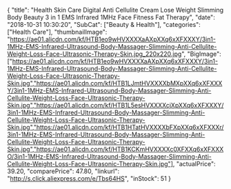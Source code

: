 {
	"title": "Health Skin Care Digital Anti Cellulite Cream Lose Weight Slimming Body Beauty 3 in 1 EMS Infrared 1MHz Face Fitness Fat Therapy",
	"date": "2018-10-31 10:30:20",
	"SubCat": ["Beauty & Health"],
	"categories": ["Health Care"],
	"thumbnailImage": "https://ae01.alicdn.com/kf/HTB1eo9wHVXXXXaAXpXXq6xXFXXXY/3in1-1MHz-EMS-Infrared-Ultrasound-Body-Massager-Slimming-Anti-Cellulite-Weight-Loss-Face-Ultrasonic-Therapy-Skin.jpg_220x220.jpg",
	"BigImage": ["https://ae01.alicdn.com/kf/HTB1eo9wHVXXXXaAXpXXq6xXFXXXY/3in1-1MHz-EMS-Infrared-Ultrasound-Body-Massager-Slimming-Anti-Cellulite-Weight-Loss-Face-Ultrasonic-Therapy-Skin.jpg","https://ae01.alicdn.com/kf/HTB1LJmtHVXXXXbMXpXXq6xXFXXXY/3in1-1MHz-EMS-Infrared-Ultrasound-Body-Massager-Slimming-Anti-Cellulite-Weight-Loss-Face-Ultrasonic-Therapy-Skin.jpg","https://ae01.alicdn.com/kf/HTB1L5esHVXXXXcjXpXXq6xXFXXXY/3in1-1MHz-EMS-Infrared-Ultrasound-Body-Massager-Slimming-Anti-Cellulite-Weight-Loss-Face-Ultrasonic-Therapy-Skin.jpg","https://ae01.alicdn.com/kf/HTB1HTatHVXXXXbFXpXXq6xXFXXXr/3in1-1MHz-EMS-Infrared-Ultrasound-Body-Massager-Slimming-Anti-Cellulite-Weight-Loss-Face-Ultrasonic-Therapy-Skin.jpg","https://ae01.alicdn.com/kf/HTB1KCKmHVXXXXc0XFXXq6xXFXXXO/3in1-1MHz-EMS-Infrared-Ultrasound-Body-Massager-Slimming-Anti-Cellulite-Weight-Loss-Face-Ultrasonic-Therapy-Skin.jpg"],
	"actualPrice": 39.20,
	"comparePrice": 47.80,
	"linkurl": "http://s.click.aliexpress.com/e/Tbs64HS",
	"inStock": 51
}
